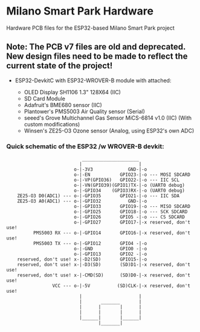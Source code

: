 # Milano Smart Park Hardware

Hardware PCB files for the ESP32-based Milano Smart Park project

## Note: The PCB v7 files are old and deprecated. New design files need to be made to reflect the current state of the project!

- ESP32-DevkitC with ESP32-WROVER-B module with attached:

	- OLED Display SH1106 1.3" 128X64 (IIC)
	- SD Card Module
	- Adafruit's BME680 sensor (IIC)
	- Plantower's PMS5003 Air Quality sensor (Serial)
	- seeed's Grove Multichannel Gas Sensor MiCS-6814 v1.0 (IIC) (With custom modifications)
	- Winsen's ZE25-O3 Ozone sensor (Analog, using ESP32's own ADC)
	
### Quick schematic of the ESP32 /w WROVER-B devkit:
                                _____________________
                               |                     |
                             o-|-3V3             GND-|-o
                             o-|-EN           GPIO23-|-o --- MOSI SDCARD
                             o-|-VP(GPIO36)   GPIO22-|-o --- IIC SCL
                             o-|-VN(GPIO39)(GPIO1)TX-|-o (UART0 debug)
                             o-|-GPIO34    (GPIO3)RX-|-o (UART0 debug)
        ZE25-O3 D0(ADC1) --- o-|-GPIO35       GPIO21-|-o --- IIC SDA
        ZE25-O3 A0(ADC1) --- o-|-GPIO32          GND-|-o
                             o-|-GPIO33       GPIO19-|-o --- MISO SDCARD
                             o-|-GPIO25       GPIO18-|-o --- SCK SDCARD
                             o-|-GPIO26       GPIO5 -|-o --- CS SDCARD
                             o-|-GPIO27       GPIO17-|-x reserved, don't use!
              PMS5003 RX --- o-|-GPIO14       GPIO16-|-x reserved, don't use!
              PMS5003 TX --- o-|-GPIO12       GPIO4 -|-o
                             o-|-GND          GPIO0 -|-o
                             o-|-GPIO13       GPIO2 -|-o
        reserved, don't use! x-|-D2(SD)       GPIO15-|-o
        reserved, don't use! x-|-D3(SD)       (SD)D1-|-x reserved, don't use!
        reserved, don't use! x-|-CMD(SD)      (SD)D0-|-x reserved, don't use!
                     VCC --- o-|-5V          (SD)CLK-|-x reserved, don't use!
                               |                     |
                               |       _______       |
                               |      |       |      |
                               |      |       |      |
                               |______|       |______|
                                      |_______|
